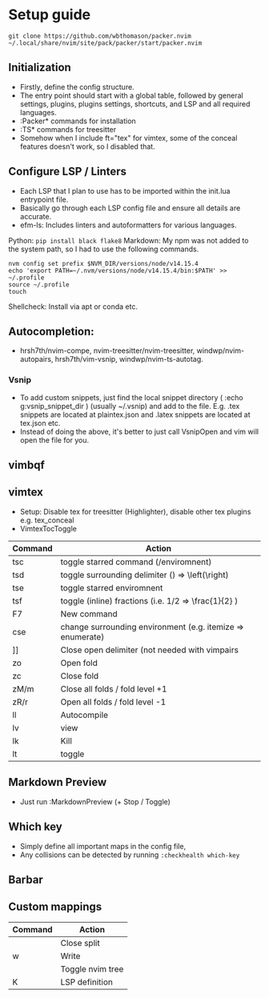 # Setup guide

`git clone https://github.com/wbthomason/packer.nvim ~/.local/share/nvim/site/pack/packer/start/packer.nvim`

## Initialization

- Firstly, define the config structure.
- The entry point should start with a global table, followed by general settings,
  plugins, plugins settings, shortcuts, and LSP and all required languages.
- :Packer\* commands for installation
- :TS\* commands for treesitter
- Somehow when I include ft="tex" for vimtex, some of the conceal features doesn't work, so I disabled that.

## Configure LSP / Linters

- Each LSP that I plan to use has to be imported within the init.lua entrypoint file.
- Basically go through each LSP config file and ensure all details are accurate.
- efm-ls: Includes linters and autoformatters for various languages.

Python: `pip install black flake8`
Markdown: My npm was not added to the system path, so I had to use the following commands.

```shell
nvm config set prefix $NVM_DIR/versions/node/v14.15.4
echo 'export PATH=~/.nvm/versions/node/v14.15.4/bin:$PATH' >> ~/.profile
source ~/.profile
touch
```

Shellcheck: Install via apt or conda etc.

## Autocompletion:

- hrsh7th/nvim-compe, nvim-treesitter/nvim-treesitter, windwp/nvim-autopairs, hrsh7th/vim-vsnip, windwp/nvim-ts-autotag.

### Vsnip

- To add custom snippets, just find the local snippet directory ( :echo g:vsnip_snippet_dir ) (usually ~/.vsnip) and add to the file. E.g. .tex snippets are located at plaintex.json and .latex snippets are located at tex.json etc.
- Instead of doing the above, it's better to just call VsnipOpen and vim will open the file for you.

## vimbqf

## vimtex

- Setup: Disable tex for treesitter (Highlighter), disable other tex plugins e.g. tex_conceal
- VimtexTocToggle

| Command | Action                                                     |
| ------- | ---------------------------------------------------------- |
| tsc     | toggle starred command (/enviromnent)                      |
| tsd     | toggle surrounding delimiter () => \left(\right)           |
| tse     | toggle starred enviromnent                                 |
| tsf     | toggle (inline) fractions (i.e. 1/2 => \frac{1}{2} )       |
| F7      | New command                                                |
| cse     | change surrounding environment (e.g. itemize => enumerate) |
| \]\]    | Close open delimiter (not needed with vimpairs             |
| zo      | Open fold                                                  |
| zc      | Close fold                                                 |
| zM/m    | Close all folds / fold level +1                            |
| zR/r    | Open all folds / fold level -1                             |
| <ldr>ll | Autocompile                                                |
| <ldr>lv | view                                                       |
| <ldr>lk | Kill                                                       |
| <ldr>lt | toggle                                                     |

## Markdown Preview

- Just run :MarkdownPreview (+ Stop / Toggle)

## Which key

- Simply define all important maps in the config file,
- Any collisions can be detected by running `:checkhealth which-key`

## Barbar

## Custom mappings

| Command   | Action           |
| --------- | ---------------- |
| <C-q>     | Close split      |
| <Leader>w | Write            |
| <F12>     | Toggle nvim tree |
K|LSP definition

